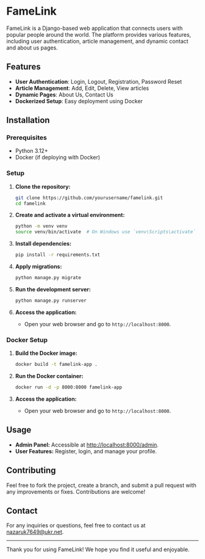 # FameLink

FameLink is a Django-based web application that connects users with popular people around the world. The platform provides various features, including user authentication, article management, and dynamic contact and about us pages.

## Features

- **User Authentication**: Login, Logout, Registration, Password Reset
- **Article Management**: Add, Edit, Delete, View articles
- **Dynamic Pages**: About Us, Contact Us
- **Dockerized Setup**: Easy deployment using Docker


## Installation

### Prerequisites

- Python 3.12+
- Docker (if deploying with Docker)

### Setup

1. **Clone the repository:**
    ```bash
    git clone https://github.com/yourusername/famelink.git
    cd famelink
    ```

2. **Create and activate a virtual environment:**
    ```bash
    python -m venv venv
    source venv/bin/activate  # On Windows use `venv\Scripts\activate`
    ```

3. **Install dependencies:**
    ```bash
    pip install -r requirements.txt
    ```

4. **Apply migrations:**
    ```bash
    python manage.py migrate
    ```

5. **Run the development server:**
    ```bash
    python manage.py runserver
    ```

6. **Access the application:**
    - Open your web browser and go to `http://localhost:8000`.

### Docker Setup

1. **Build the Docker image:**
    ```bash
    docker build -t famelink-app .
    ```

2. **Run the Docker container:**
    ```bash
    docker run -d -p 8000:8000 famelink-app
    ```

3. **Access the application:**
    - Open your web browser and go to `http://localhost:8000`.

## Usage

- **Admin Panel:** Accessible at [http://localhost:8000/admin](http://localhost:8000/admin).
- **User Features:** Register, login, and manage your profile.

## Contributing

Feel free to fork the project, create a branch, and submit a pull request with any improvements or fixes. Contributions are welcome!

## Contact

For any inquiries or questions, feel free to contact us at [nazaruk7649@ukr.net](mailto:nazaruk7649@ukr.net).

---

Thank you for using FameLink! We hope you find it useful and enjoyable.
